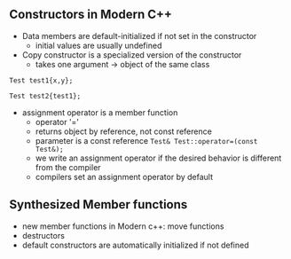## Constructors in Modern C++
- Data members are default-initialized if not set in the constructor
    - initial values are usually undefined
- Copy constructor is a specialized version of the constructor
    - takes one argument -> object of the same class

```
Test test1{x,y};

Test test2{test1};
```
- assignment operator is a member function
    - operator '='
    - returns object by reference, not const reference
    - parameter is a const reference
    `Test& Test::operator=(const Test&);`
    - we write an assignment operator if the desired behavior is different from the compiler
    - compilers set an assignment operator by default

## Synthesized Member functions
- new member functions in Modern c++: move functions
- destructors
- default constructors are automatically initialized if not defined
